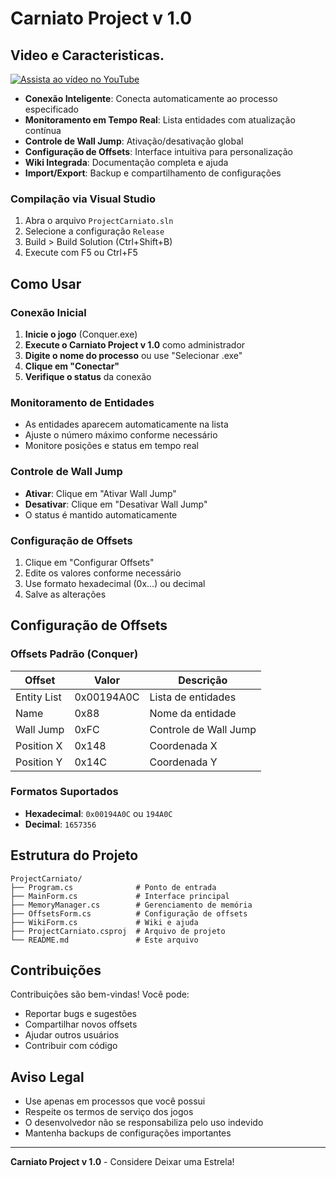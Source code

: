 # Carniato Project v 1.0

## Video e Caracteristicas.

[![Assista ao vídeo no YouTube](https://img.youtube.com/vi/YId_0ris2UY/hqdefault.jpg)](https://youtu.be/YId_0ris2UY)

- **Conexão Inteligente**: Conecta automaticamente ao processo especificado
- **Monitoramento em Tempo Real**: Lista entidades com atualização contínua
- **Controle de Wall Jump**: Ativação/desativação global
- **Configuração de Offsets**: Interface intuitiva para personalização
- **Wiki Integrada**: Documentação completa e ajuda
- **Import/Export**: Backup e compartilhamento de configurações

### Compilação via Visual Studio

1. Abra o arquivo `ProjectCarniato.sln`
2. Selecione a configuração `Release`
3. Build > Build Solution (Ctrl+Shift+B)
4. Execute com F5 ou Ctrl+F5

## Como Usar

### Conexão Inicial

1. **Inicie o jogo** (Conquer.exe)
2. **Execute o Carniato Project v 1.0** como administrador
3. **Digite o nome do processo** ou use "Selecionar .exe"
4. **Clique em "Conectar"**
5. **Verifique o status** da conexão

### Monitoramento de Entidades

- As entidades aparecem automaticamente na lista
- Ajuste o número máximo conforme necessário
- Monitore posições e status em tempo real

### Controle de Wall Jump

- **Ativar**: Clique em "Ativar Wall Jump"
- **Desativar**: Clique em "Desativar Wall Jump"
- O status é mantido automaticamente

### Configuração de Offsets

1. Clique em "Configurar Offsets"
2. Edite os valores conforme necessário
3. Use formato hexadecimal (0x...) ou decimal
4. Salve as alterações

## Configuração de Offsets

### Offsets Padrão (Conquer)

| Offset | Valor | Descrição |
|--------|-------|-----------|
| Entity List | 0x00194A0C | Lista de entidades |
| Name | 0x88 | Nome da entidade |
| Wall Jump | 0xFC | Controle de Wall Jump |
| Position X | 0x148 | Coordenada X |
| Position Y | 0x14C | Coordenada Y |

### Formatos Suportados

- **Hexadecimal**: `0x00194A0C` ou `194A0C`
- **Decimal**: `1657356`

## Estrutura do Projeto

```
ProjectCarniato/
├── Program.cs              # Ponto de entrada
├── MainForm.cs             # Interface principal
├── MemoryManager.cs        # Gerenciamento de memória
├── OffsetsForm.cs          # Configuração de offsets
├── WikiForm.cs             # Wiki e ajuda
├── ProjectCarniato.csproj  # Arquivo de projeto
└── README.md               # Este arquivo
```

## Contribuições

Contribuições são bem-vindas! Você pode:
- Reportar bugs e sugestões
- Compartilhar novos offsets
- Ajudar outros usuários
- Contribuir com código

## Aviso Legal

- Use apenas em processos que você possui
- Respeite os termos de serviço dos jogos
- O desenvolvedor não se responsabiliza pelo uso indevido
- Mantenha backups de configurações importantes

---


**Carniato Project v 1.0** - Considere Deixar uma Estrela!

